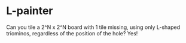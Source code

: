 # L-painter
Can you tile a 2^N x 2^N board with 1 tile missing, using only L-shaped triominos, regardless of the position of the hole?  Yes!
